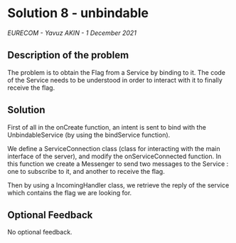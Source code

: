 # Solution 8 - unbindable

*EURECOM - Yavuz AKIN - 1 December 2021*

## Description of the problem

The problem is to obtain the Flag from a Service by binding to it. The code of the Service needs to be understood in order to interact with it to finally receive the flag.

## Solution

First of all in the onCreate function, an intent is sent to bind with the UnbindableService (by using the bindService function).

We define a ServiceConnection class (class for interacting with the main interface of the server), and modify the onServiceConnected function. 
In this function we create a Messenger to send two messages to the Service : one to subscribe to it, and another to receive the flag.

Then by using a IncomingHandler class, we retrieve the reply of the service which contains the flag we are looking for.


## Optional Feedback

No optional feedback.
